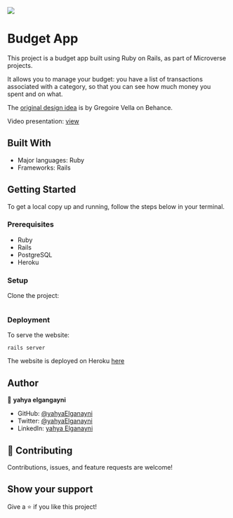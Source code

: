 ![](https://img.shields.io/badge/Microverse-blueviolet)

# Budget App

This project is a budget app built using Ruby on Rails, as part of Microverse projects.

It allows you to manage your budget: you have a list of transactions associated with a category, so that you can see how much money you spent and on what.

The [original design idea](https://www.behance.net/gallery/19759151/Snapscan-iOs-design-and-branding?tracking_source) is by Gregoire Vella on Behance.

Video presentation: [view](https://www.loom.com/share/479d012903834192b83a6b5e53525cdc)

## Built With

- Major languages: Ruby
- Frameworks: Rails

## Getting Started

To get a local copy up and running, follow the steps below in your terminal.

### Prerequisites

- Ruby
- Rails
- PostgreSQL
- Heroku

### Setup

Clone the project:

```

```

### Deployment

To serve the website:

```
rails server
```

The website is deployed on Heroku [here](https://budgetapp11.herokuapp.com/)

## Author

👤 **yahya elgangayni**

- GitHub: [@yahyaElganayni](https://github.com/yahyaelganyni1)
- Twitter: [@yahyaElganayni](https://twitter.com/crazy20046)
- LinkedIn: [yahya Elganayni](https://www.linkedin.com/in/yahya-el-ganayni-a456115b/)

## 🤝 Contributing

Contributions, issues, and feature requests are welcome!

## Show your support

Give a ⭐️ if you like this project!

